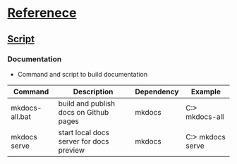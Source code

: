 # [Referenece](../reference-idx.md)

## [Script](../reference-idx.md#script)

### Documentation

- Command and script to build documentation

| Command        | Description                              | Dependency | Example          |
|----------------|------------------------------------------|------------|------------------|
| mkdocs-all.bat | build and publish docs on Github pages   | mkdocs     | C:> mkdocs-all   |
| mkdocs serve   | start local docs server for docs preview | mkdocs     | C:> mkdocs serve |